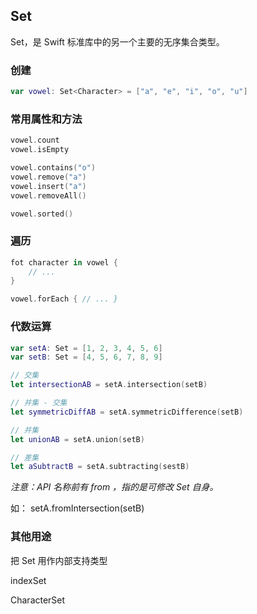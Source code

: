 ## Set

Set，是 Swift 标准库中的另一个主要的无序集合类型。

### 创建

```swift
var vowel: Set<Character> = ["a", "e", "i", "o", "u"]
```

### 常用属性和方法

```swift
vowel.count
vowel.isEmpty

vowel.contains("o")
vowel.remove("a")
vowel.insert("a")
vowel.removeAll()

vowel.sorted()
```

### 遍历

```swift
fot character in vowel {
	// ...
}

vowel.forEach { // ... }
```

### 代数运算

```swift
var setA: Set = [1, 2, 3, 4, 5, 6]
var setB: Set = [4, 5, 6, 7, 8, 9]

// 交集
let intersectionAB = setA.intersection(setB)

// 并集 - 交集
let symmetricDiffAB = setA.symmetricDifference(setB)

// 并集
let unionAB = setA.union(setB)

// 差集
let aSubtractB = setA.subtracting(sestB)
```

*注意：API 名称前有 from ，指的是可修改 Set 自身。*

如： setA.fromIntersection(setB)

### 其他用途

把 Set 用作内部支持类型

indexSet

CharacterSet






